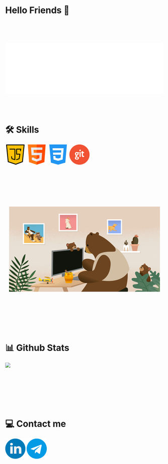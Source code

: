 # Hello Friends 👋

<p align="center">
  <br><br><br><br>
  <img src="My info.gif" alt="myInfo"></img>  
  <br><br><br><br>
</p>

# 🛠 Skills
<p align="left">
    <img src="https://github.com/Mohammadflht/Mohammadflht/blob/master/java-script.png"></img>
    <img src="https://github.com/Mohammadflht/Mohammadflht/blob/master/html_1051277.png"></img>
    <img src="https://github.com/Mohammadflht/Mohammadflht/blob/master/css-3_732190.png"></img>
    <img src="https://github.com/Mohammadflht/Mohammadflht/blob/master/git_4494740.png"></img>
</p>

<br><br><br>
<br><br><br>

<p align="center">
  <img src="giphy.gif"></img>
</p>

<br><br><br>
<br><br><br>

# 📊 Github Stats
![](https://github-readme-streak-stats.herokuapp.com/?user=mohammadflht&theme=chartreuse-dark&hide_border=false)

<br><br><br>
<br><br><br>

# 💻 Contact me
<a target="_blank" href="https://www.linkedin.com/in/mohammad-flht/" rel="some text"><img src="https://github.com/Mohammadflht/Mohammadflht/blob/master/linkedin_145807.png" alt="Linkedin"/></a>
<a target="_blank" href="https://t.me/Moh_flht" rel="some text"><img src="https://github.com/Mohammadflht/Mohammadflht/blob/master/telegram_2111646.png" alt="Telegram"/></a>
